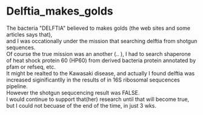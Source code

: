 # Delftia_makes_golds


The bacteria "DELFTIA" believed to makes golds (the web sites and some articles says that), <br>
and I was occationally under the mission that searching delftia from shotgun sequences.<br>
Of course the true mission was an another (.. ), I had to search shaperone of heat shock protein 60 (HP60) from derived bacteria protein annotated by pfam or refseq, etc.<br>
It might be realted to the Kawasaki disease, and actually I found delftia was increased siginificantlly in the results of in 16S ribosomal sequcences pipeline.<br>
However the shotgun sequcencing result was FALSE.<br>
I would continue to support that(her) research until that will become true, but I could not becuase of the end of the time, in just 3 wks.<br>
